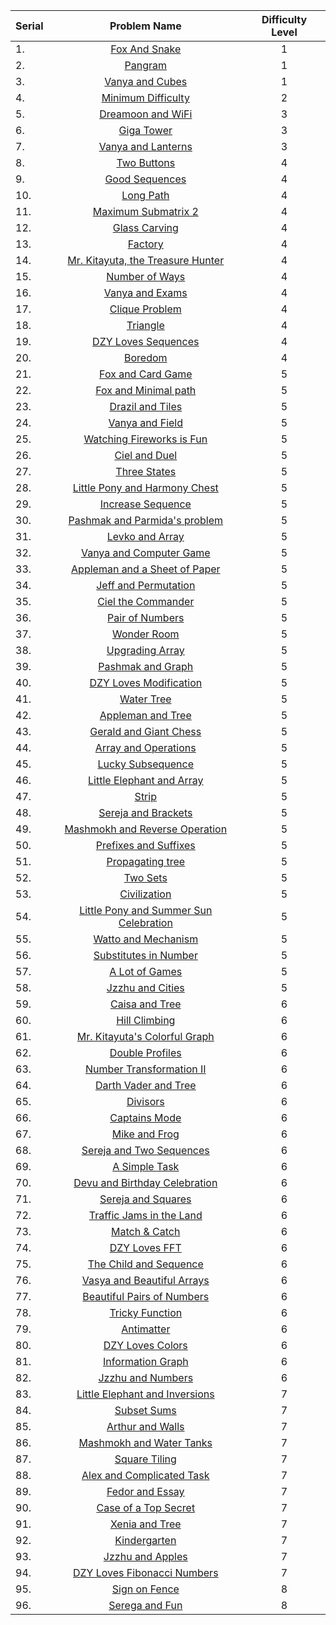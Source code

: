 | Serial | Problem Name | Difficulty Level |
|:--|:---:|:---:|
|1.| [Fox And Snake](http://codeforces.com/problemset/problem/510/A) | 1 |
|2.| [Pangram](http://codeforces.com/problemset/problem/520/A) | 1 |
|3.| [Vanya and Cubes](http://codeforces.com/problemset/problem/492/A) | 1 |
|4.| [Minimum Difficulty](http://codeforces.com/problemset/problem/496/A) | 2 |
|5.| [Dreamoon and WiFi](http://codeforces.com/problemset/problem/476/B) | 3 |
|6.| [Giga Tower](http://codeforces.com/problemset/problem/488/A) | 3 |
|7.| [Vanya and Lanterns](http://codeforces.com/problemset/problem/492/B) | 3 |
|8.| [Two Buttons](http://codeforces.com/problemset/problem/520/B) | 4 |
|9.| [Good Sequences](http://codeforces.com/problemset/problem/264/B) | 4 |
|10.| [Long Path](http://codeforces.com/problemset/problem/407/B) | 4 |
|11.| [Maximum Submatrix 2](http://codeforces.com/problemset/problem/375/B) | 4 |
|12.| [Glass Carving](http://codeforces.com/problemset/problem/527/C) | 4 |
|13.| [Factory](http://codeforces.com/problemset/problem/485/A) | 4 |
|14.| [Mr. Kitayuta, the Treasure Hunter](http://codeforces.com/problemset/problem/505/C) | 4 |
|15.| [Number of Ways](http://codeforces.com/problemset/problem/466/C) | 4 |
|16.| [Vanya and Exams](http://codeforces.com/problemset/problem/492/C) | 4 |
|17.| [Clique Problem](http://codeforces.com/problemset/problem/527/D) | 4 |
|18.| [Triangle](http://codeforces.com/problemset/problem/407/A) | 4 |
|19.| [DZY Loves Sequences](http://codeforces.com/problemset/problem/446/A) | 4 |
|20.| [Boredom](http://codeforces.com/problemset/problem/455/A) | 4 |
|21.| [Fox and Card Game](http://codeforces.com/problemset/problem/388/C) | 5 |
|22.| [Fox and Minimal path](http://codeforces.com/problemset/problem/388/B) | 5 |
|23.| [Drazil and Tiles](http://codeforces.com/problemset/problem/515/D) | 5 |
|24.| [Vanya and Field](http://codeforces.com/problemset/problem/492/E) | 5 |
|25.| [Watching Fireworks is Fun](http://codeforces.com/problemset/problem/372/C) | 5 |
|26.| [Ciel and Duel](http://codeforces.com/problemset/problem/321/B) | 5 |
|27.| [Three States](http://codeforces.com/problemset/problem/590/C) | 5 |
|28.| [Little Pony and Harmony Chest](http://codeforces.com/problemset/problem/453/B) | 5 |
|29.| [Increase Sequence](http://codeforces.com/problemset/problem/466/D) | 5 |
|30.| [Pashmak and Parmida's problem](http://codeforces.com/problemset/problem/459/D) | 5 |
|31.| [Levko and Array](http://codeforces.com/problemset/problem/360/B) | 5 |
|32.| [Vanya and Computer Game](http://codeforces.com/problemset/problem/492/D) | 5 |
|33.| [Appleman and a Sheet of Paper](http://codeforces.com/problemset/problem/461/C) | 5 |
|34.| [Jeff and Permutation](http://codeforces.com/problemset/problem/351/E) | 5 |
|35.| [Ciel the Commander](http://codeforces.com/problemset/problem/321/C) | 5 |
|36.| [Pair of Numbers](http://codeforces.com/problemset/problem/359/D) | 5 |
|37.| [Wonder Room](http://codeforces.com/problemset/problem/466/B) | 5 |
|38.| [Upgrading Array](http://codeforces.com/problemset/problem/402/D) | 5 |
|39.| [Pashmak and Graph](http://codeforces.com/problemset/problem/459/E) | 5 |
|40.| [DZY Loves Modification](http://codeforces.com/problemset/problem/446/B) | 5 |
|41.| [Water Tree](http://codeforces.com/problemset/problem/343/D) | 5 |
|42.| [Appleman and Tree](http://codeforces.com/problemset/problem/461/B) | 5 |
|43.| [Gerald and Giant Chess](http://codeforces.com/problemset/problem/559/C) | 5 |
|44.| [Array and Operations](http://codeforces.com/problemset/problem/498/C) | 5 |
|45.| [Lucky Subsequence](http://codeforces.com/problemset/problem/145/C) | 5 |
|46.| [Little Elephant and Array](http://codeforces.com/problemset/problem/220/B) | 5 |
|47.| [Strip](http://codeforces.com/problemset/problem/487/B) | 5 |
|48.| [Sereja and Brackets](http://codeforces.com/problemset/problem/380/C) | 5 |
|49.| [Mashmokh and Reverse Operation](http://codeforces.com/problemset/problem/414/C) | 5 |
|50.| [Prefixes and Suffixes](http://codeforces.com/problemset/problem/432/D) | 5 |
|51.| [Propagating tree](http://codeforces.com/problemset/problem/383/C) | 5 |
|52.| [Two Sets](http://codeforces.com/problemset/problem/468/B) | 5 |
|53.| [Civilization](http://codeforces.com/problemset/problem/455/C) | 5 |
|54.| [Little Pony and Summer Sun Celebration](http://codeforces.com/problemset/problem/453/C) | 5 |
|55.| [Watto and Mechanism](http://codeforces.com/problemset/problem/514/C) | 5 |
|56.| [Substitutes in Number](http://codeforces.com/problemset/problem/464/C) | 5 |
|57.| [A Lot of Games](http://codeforces.com/problemset/problem/455/B) | 5 |
|58.| [Jzzhu and Cities](http://codeforces.com/problemset/problem/449/B) | 5 |
|59.| [Caisa and Tree](http://codeforces.com/problemset/problem/463/E) | 6 |
|60.| [Hill Climbing](http://codeforces.com/problemset/problem/406/D) | 6 |
|61.| [Mr. Kitayuta's Colorful Graph](http://codeforces.com/problemset/problem/506/D) | 6 |
|62.| [Double Profiles](http://codeforces.com/problemset/problem/154/C) | 6 |
|63.| [Number Transformation II](http://codeforces.com/problemset/problem/346/C) | 6 |
|64.| [Darth Vader and Tree](http://codeforces.com/problemset/problem/514/E) | 6 |
|65.| [Divisors](http://codeforces.com/problemset/problem/448/E) | 6 |
|66.| [Captains Mode](http://codeforces.com/problemset/problem/377/C) | 6 |
|67.| [Mike and Frog](http://codeforces.com/problemset/problem/547/A) | 6 |
|68.| [Sereja and Two Sequences](http://codeforces.com/problemset/problem/425/C) | 6 |
|69.| [A Simple Task](http://codeforces.com/problemset/problem/558/E) | 6 |
|70.| [Devu and Birthday Celebration](http://codeforces.com/problemset/problem/439/E) | 6 |
|71.| [Sereja and Squares](http://codeforces.com/problemset/problem/425/D) | 6 |
|72.| [Traffic Jams in the Land](http://codeforces.com/problemset/problem/498/D) | 6 |
|73.| [Match & Catch](http://codeforces.com/problemset/problem/427/D) | 6 |
|74.| [DZY Loves FFT](http://codeforces.com/problemset/problem/444/B) | 6 |
|75.| [The Child and Sequence](http://codeforces.com/problemset/problem/438/D) | 6 |
|76.| [Vasya and Beautiful Arrays](http://codeforces.com/problemset/problem/354/C) | 6 |
|77.| [Beautiful Pairs of Numbers](http://codeforces.com/problemset/problem/403/D) | 6 |
|78.| [Tricky Function](http://codeforces.com/problemset/problem/429/D) | 6 |
|79.| [Antimatter](http://codeforces.com/problemset/problem/383/D) | 6 |
|80.| [DZY Loves Colors](http://codeforces.com/problemset/problem/444/C) | 6 |
|81.| [Information Graph](http://codeforces.com/problemset/problem/466/E) | 6 |
|82.| [Jzzhu and Numbers](http://codeforces.com/problemset/problem/449/D) | 6 |
|83.| [Little Elephant and Inversions](http://codeforces.com/problemset/problem/220/E) | 7 |
|84.| [Subset Sums](http://codeforces.com/problemset/problem/348/C) | 7 |
|85.| [Arthur and Walls](http://codeforces.com/problemset/problem/525/D) | 7 |
|86.| [Mashmokh and Water Tanks](http://codeforces.com/problemset/problem/414/D) | 7 |
|87.| [Square Tiling](http://codeforces.com/problemset/problem/432/E) | 7 |
|88.| [Alex and Complicated Task](http://codeforces.com/problemset/problem/467/E) | 7 |
|89.| [Fedor and Essay](http://codeforces.com/problemset/problem/467/D) | 7 |
|90.| [Case of a Top Secret](http://codeforces.com/problemset/problem/555/D) | 7 |
|91.| [Xenia and Tree](http://codeforces.com/problemset/problem/342/E) | 7 |
|92.| [Kindergarten](http://codeforces.com/problemset/problem/484/D) | 7 |
|93.| [Jzzhu and Apples](http://codeforces.com/problemset/problem/449/C) | 7 |
|94.| [DZY Loves Fibonacci Numbers](http://codeforces.com/problemset/problem/446/C) | 7 |
|95.| [Sign on Fence](http://codeforces.com/problemset/problem/484/E) | 8 |
|96.| [Serega and Fun](http://codeforces.com/problemset/problem/455/D) | 8 |
